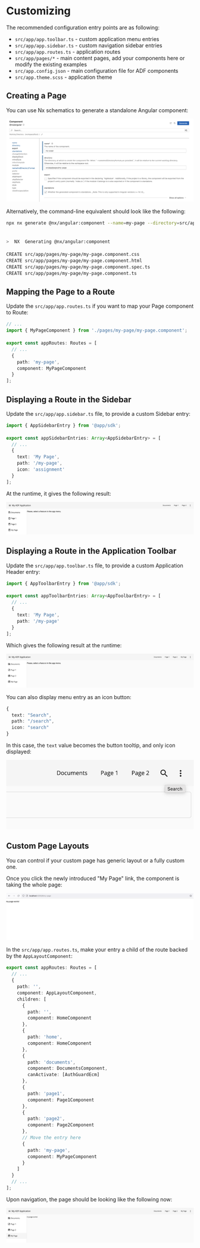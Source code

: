 # Customizing

The recommended configuration entry points are as following:

- `src/app/app.toolbar.ts` - custom application menu entries
- `src/app/app.sidebar.ts` - custom navigation sidebar entries
- `src/app/app.routes.ts` - application routes
- `src/app/pages/*` - main content pages, add your components here or modify the existing examples
- `src/app.config.json` - main configuration file for ADF components
- `src/app.theme.scss` - application theme

## Creating a Page

You can use Nx schematics to generate a standalone Angular component:

![Creating a Page](./images/creating-a-page.png)

Alternatively, the command-line equivalent should look like the following:

```sh
npx nx generate @nx/angular:component --name=my-page --directory=src/app/pages/my-page --standalone=true --nameAndDirectoryFormat=as-provided --no-interactive


>  NX  Generating @nx/angular:component

CREATE src/app/pages/my-page/my-page.component.css
CREATE src/app/pages/my-page/my-page.component.html
CREATE src/app/pages/my-page/my-page.component.spec.ts
CREATE src/app/pages/my-page/my-page.component.ts
```

## Mapping the Page to a Route

Update the `src/app/app.routes.ts` if you want to map your Page component to Route:

```ts
// ...
import { MyPageComponent } from './pages/my-page/my-page.component';

export const appRoutes: Routes = [
  // ...
  {
    path: 'my-page',
    component: MyPageComponent
  }
];
```

## Displaying a Route in the Sidebar

Update the `src/app/app.sidebar.ts` file, to provide a custom Sidebar entry:

```ts
import { AppSidebarEntry } from '@app/sdk';

export const appSidebarEntries: Array<AppSidebarEntry> = [
  // ...
  {
    text: 'My Page',
    path: '/my-page',
    icon: 'assignment'
  }
];
```

At the runtime, it gives the following result:

![Custom Sidebar Entry](./images//custom-sidebar-entry.png)

## Displaying a Route in the Application Toolbar

Update the `src/app/app.toolbar.ts` file, to provide a custom Application Header entry:

```ts
import { AppToolbarEntry } from '@app/sdk';

export const appToolbarEntries: Array<AppToolbarEntry> = [
  // ...
  {
    text: 'My Page',
    path: '/my-page'
  }
];
```

Which gives the following result at the runtime:

![Custom App Toolbar Entry](./images/custom-app-menu-entry.png)

You can also display menu entry as an icon button:

```ts
{
  text: "Search",
  path: "/search",
  icon: "search"
}
```

In this case, the `text` value becomes the button tooltip, and only icon displayed:

![Header icon button](./images/header-icon-button.png)

## Custom Page Layouts

You can control if your custom page has generic layout or a fully custom one.

Once you click the newly introduced "My Page" link, the component is taking the whole page:

![Route without Layout](./images//route-without-layout.png)

In the `src/app/app.routes.ts`, make your entry a child of the route backed by the `AppLayoutComponent`:

```ts
export const appRoutes: Routes = [
  // ...
  {
    path: '',
    component: AppLayoutComponent,
    children: [
      {
        path: '',
        component: HomeComponent
      },
      {
        path: 'home',
        component: HomeComponent
      },
      {
        path: 'documents',
        component: DocumentsComponent,
        canActivate: [AuthGuardEcm]
      },
      {
        path: 'page1',
        component: Page1Component
      },
      {
        path: 'page2',
        component: Page2Component
      },
      // Move the entry here
      {
        path: 'my-page',
        component: MyPageComponent
      }
    ]
  }
  // ...
];
```

Upon navigation, the page should be looking like the following now:

![Route with the Layout](./images/route-with-layout.png)
